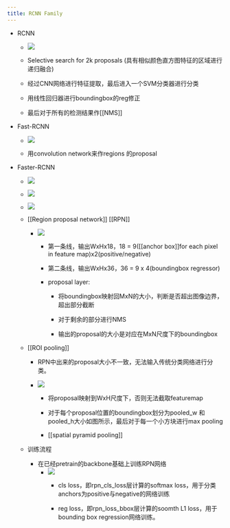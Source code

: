 ```yaml
---
title: RCNN Family
---
```


- RCNN
	 - ![](../assets/WYWQVeV749.png)

	 - Selective search for 2k proposals (具有相似颜色直方图特征的区域进行递归融合)

	 - 经过CNN网络进行特征提取，最后进入一个SVM分类器进行分类

	 - 用线性回归器进行boundingbox的reg修正

	 - 最后对于所有的检测结果作[[NMS]]

- Fast-RCNN
	 - ![](../assets/cj4hmBcSAp.png)

	 - 用convolution network来作regions 的proposal

- Faster-RCNN
	 - ![](../assets/X7aXnaNbW8.png)

	 - ![](../assets/5Bbg1meX7O.png)

	 - ![](../assets/UL5g7GnyDy.png)

	 - [[Region proposal network]] [[RPN]]
		 - ![](../assets/Njvb2VlSs-.png)
			 - 第一条线，输出WxHx18，18 = 9([[anchor box]]for each pixel in feature map)x2(positive/negative)

			 - 第二条线，输出WxHx36，36 = 9 x 4(boundingbox regressor)

			 - proposal layer:
				 - 将boundingbox映射回MxN的大小，判断是否超出图像边界，超出部分截断

				 - 对于剩余的部分进行NMS

				 - 输出的proposal的大小是对应在MxN尺度下的boundingbox

	 - [[ROI pooling]]
		 - RPN中出来的proposal大小不一致，无法输入传统分类网络进行分类。

		 - ![](../assets/iXqHAhD5Or.png)
			 - 将proposal映射到WxH尺度下，否则无法截取featuremap

			 - 对于每个proposal位置的boundingbox划分为pooled_w 和pooled_h大小如图所示，最后对于每一个小方块进行max pooling

			 - [[spatial pyramid pooling]]

	 - 训练流程
		 - 在已经pretrain的backbone基础上训练RPN网络
			 - ![](../assets/BbIdwprla1.png)
				 - cls loss，即rpn_cls_loss层计算的softmax loss，用于分类anchors为positive与negative的网络训练

				 - reg loss，即rpn_loss_bbox层计算的soomth L1 loss，用于bounding box regression网络训练。
